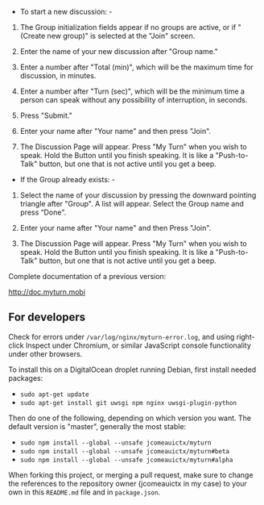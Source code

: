 - To start a new discussion: -

1. The Group initialization fields appear if no groups are active, or if "(Create new group)" is selected at the "Join" screen.

2. Enter the name of your new discussion after "Group name."

3. Enter a number after "Total (min)", which will be the maximum time for discussion, in minutes. 

4. Enter a number after "Turn (sec)", which will be the minimum time a person can speak without any possibility of interruption, in seconds.

5. Press "Submit."

6. Enter your name after "Your name" and then press "Join". 

7. The Discussion Page will appear. Press "My Turn" when you wish to speak. Hold the Button until you finish speaking. It is like a "Push-to-Talk" button, but one that is not active until you get a beep.


- If the Group already exists: -

1. Select the name of your discussion by pressing the downward pointing triangle after "Group". A list will appear. Select the Group name and press “Done".

2. Enter your name after "Your name" and then Press "Join". 

3. The Discussion Page will appear. Press "My Turn" when you wish to speak. Hold the Button until you finish speaking. It is like a "Push-to-Talk" button, but one that is not active until you get a beep.

Complete documentation of a previous version: 

http://doc.myturn.mobi

## For developers

Check for errors under `/var/log/nginx/myturn-error.log`, and using right-click Inspect under Chromium, or similar JavaScript console functionality under other browsers.

To install this on a DigitalOcean droplet running Debian, first install
needed packages:

- `sudo apt-get update`
- `sudo apt-get install git uwsgi npm nginx uwsgi-plugin-python`

Then do one of the following, depending on which version you want. The default 
version is "master", generally the most stable:

- `sudo npm install --global --unsafe jcomeauictx/myturn`
- `sudo npm install --global --unsafe jcomeauictx/myturn#beta`
- `sudo npm install --global --unsafe jcomeauictx/myturn#alpha`

When forking this project, or merging a pull request, make sure to change the
references to the repository owner (jcomeauictx in my case) to your own in this
`README.md` file and in `package.json`.
